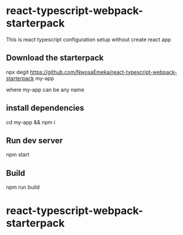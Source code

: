 # react-typescript-webpack-starterpack

This is react typescript configuration setup without create react app

## Download the starterpack

npx degit https://github.com/NwosaEmeka/react-typescript-webpack-starterpack my-app

where my-app can be any name

## install dependencies

cd my-app && npm i

## Run dev server

npm start

## Build

npm run build
# react-typescript-webpack-starterpack

